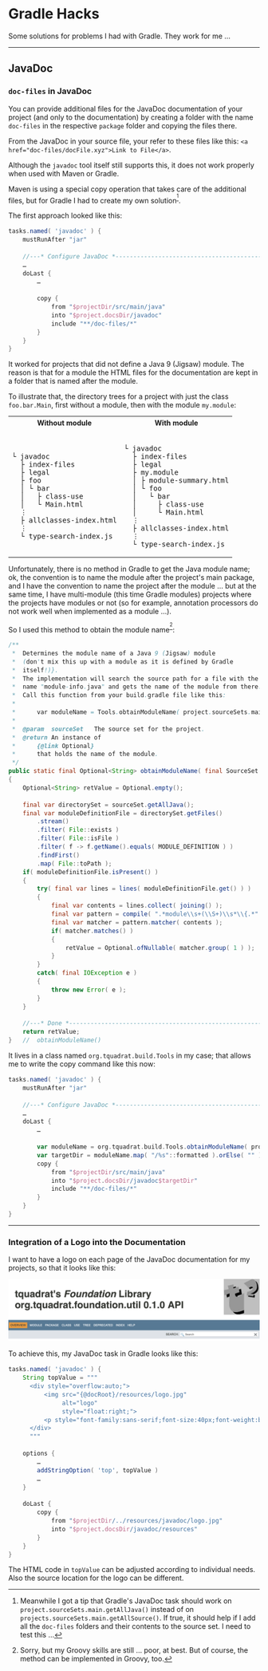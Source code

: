 # Gradle Hacks

Some solutions for problems I had with Gradle. They work for me …

* * * * *

## JavaDoc

### `doc-files` in JavaDoc

You can provide additional files for the JavaDoc documentation of your project (and only to the documentation) by creating a folder with the name `doc-files` in the respective `package` folder and copying the files there.

From the JavaDoc in your source file, your refer to these files like this: `<a href="doc-files/docFile.xyz">Link to File</a>`.

Although the `javadoc` tool itself still supports this, it does not work properly when used with Maven or Gradle.

Maven is using a special copy operation that takes care of the additional files, but for Gradle I had to create my own solution<sup>[^alternate]</sup>.

[^alternate]: Meanwhile I got a tip that Gradle's JavaDoc task should work on `project.sourceSets.main.getAllJava()` instead of on `projects.sourceSets.main.getAllSource()`. If true, it should help if I add all the `doc-files` folders and their contents to the source set. I need to test this …

The first approach looked like this:

```groovy
tasks.named( 'javadoc' ) {
    mustRunAfter "jar"

    //---* Configure JavaDoc *-------------------------------------------------
    …
    doLast {
        …
    
        copy {
            from "$projectDir/src/main/java"
            into "$project.docsDir/javadoc"
            include "**/doc-files/*"
        }
    }
}
```
It worked for projects that did not define a Java 9 (Jigsaw) module. The reason is that for a module the HTML files for the documentation are kept in a folder that is named after the module.

To illustrate that, the directory trees for a project with just the class `foo.bar.Main`, first without a module, then with the module `my.module`:

<table>
    <tr>
        <th>Without module</th><th>With module</th>
    </tr>
    <tr>
        <td><pre><tt>
└ javadoc
  ├ index-files
  ├ legal
  ├ foo
  │ └ bar
  │   ├ class-use
  │   └ Main.html
  &vellip;
  ├ allclasses-index.html
  &vellip;
  └ type-search-index.js 
</tt></pre></td>
        <td><pre><tt>
└ javadoc
  ├ index-files
  ├ legal
  ├ my.module
  │ ├ module-summary.html
  │ └ foo
  │   └ bar
  │     ├ class-use
  │     └ Main.html
  &vellip;
  ├ allclasses-index.html
  &vellip;
  └ type-search-index.js 
</tt></pre></td>
    </tr>
    
</table>

Unfortunately, there is no method in Gradle to get the Java module name; ok, the convention is to name the module after the project's main package, and I have the convention to name the project after the module … but at the same time, I have multi-module (this time Gradle modules) projects where the projects have modules or not (so for example, annotation processors do not work well when implemented as a module …).

So I used this method to obtain the module name<sup>[^groovy]</sup>:

[^groovy]: Sorry, but my Groovy skills are still … poor, at best. But of course, the method can be implemented in Groovy, too.

```java
/**
 *  Determines the module name of a Java 9 (Jigsaw) module
 *  (don't mix this up with a module as it is defined by Gradle
 *  itself!)}.
 *  The implementation will search the source path for a file with the
 *  name "module-info.java" and gets the name of the module from there.
 *  Call this function from your build.gradle file like this:
 *
 *      var moduleName = Tools.obtainModuleName( project.sourceSets.main )
 *
 *  @param  sourceSet   The source set for the project.
 *  @return An instance of
 *      {@link Optional}
 *      that holds the name of the module.
 */
public static final Optional<String> obtainModuleName( final SourceSet sourceSet )
{
    Optional<String> retValue = Optional.empty();

    final var directorySet = sourceSet.getAllJava();
    final var moduleDefinitionFile = directorySet.getFiles()
        .stream()
        .filter( File::exists )
        .filter( File::isFile )
        .filter( f -> f.getName().equals( MODULE_DEFINITION ) )
        .findFirst()
        .map( File::toPath );
    if( moduleDefinitionFile.isPresent() )
    {
        try( final var lines = lines( moduleDefinitionFile.get() ) )
        {
            final var contents = lines.collect( joining() );
            final var pattern = compile( ".*module\\s+(\\S+)\\s*\\{.*" );
            final var matcher = pattern.matcher( contents );
            if( matcher.matches() )
            {
                retValue = Optional.ofNullable( matcher.group( 1 ) );
            }
        }
        catch( final IOException e )
        {
            throw new Error( e );
        }
    }

    //---* Done *----------------------------------------------------------
    return retValue;
}   //  obtainModuleName()
```

It lives in a class named `org.tquadrat.build.Tools` in my case; that allows me to write the copy command like this now:

```groovy
tasks.named( 'javadoc' ) {
    mustRunAfter "jar"

    //---* Configure JavaDoc *-------------------------------------------------
    …
    doLast {
        …
    
        var moduleName = org.tquadrat.build.Tools.obtainModuleName( project.sourceSets.main )
        var targetDir = moduleName.map( "/%s"::formatted ).orElse( "" )
        copy {
            from "$projectDir/src/main/java"
            into "$project.docsDir/javadoc$targetDir"
            include "**/doc-files/*"
        }
    }
}
```

* * *

### Integration of a Logo into the Documentation

I want to have a logo on each page of the JavaDoc documentation for my projects, so that it looks like this:

![JavaDoc-PageHeader](JavaDoc-PageHeader.png)

To achieve this, my JavaDoc task in Gradle looks like this:

```groovy
tasks.named( 'javadoc' ) {
    String topValue = """
      <div style="overflow:auto;">
          <img src="{@docRoot}/resources/logo.jpg" 
               alt="logo"
               style="float:right;">
          <p style="font-family:sans-serif;font-size:40px;font-weight:bold;padding-left:30px;">My Library</p>      
      </div>
      """
      
    options {
        …
        addStringOption( 'top', topValue )
        …
    }

    doLast {
        copy {
            from "$projectDir/../resources/javadoc/logo.jpg"
            into "$project.docsDir/javadoc/resources"
        }
    }
}
```

The HTML code in `topValue` can be adjusted according to individual needs. Also the source location for the logo can be different.

